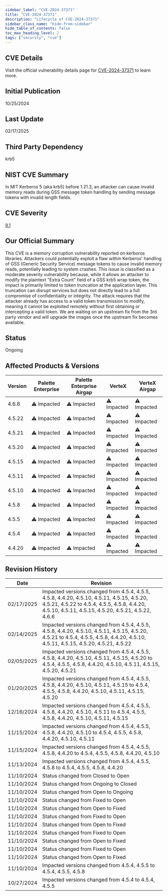 ```yaml
---
sidebar_label: "CVE-2024-37371"
title: "CVE-2024-37371"
description: "Lifecycle of CVE-2024-37371"
sidebar_class_name: "hide-from-sidebar"
hide_table_of_contents: false
toc_max_heading_level: 2
tags: ["security", "cve"]
---
```


## CVE Details

Visit the official vulnerability details page for [CVE-2024-37371](https://nvd.nist.gov/vuln/detail/cve-2024-37371) to learn more.

## Initial Publication

10/25/2024

## Last Update

02/17/2025

## Third Party Dependency 

krb5


## NIST CVE Summary

In MIT Kerberos 5 (aka krb5) before 1.21.3, an attacker can cause invalid memory reads during GSS message token handling by sending message tokens with invalid length fields.

## CVE Severity

[9.1](https://nvd.nist.gov/vuln/detail/cve-2024-37371)

## Our Official Summary

This CVE is a memory corruption vulnerability reported on kerboros libraries. Attackers could potentially exploit a flaw
within Kerberos' handling of GSS (Generic Security Service) message tokens to cause invalid memory reads, potentially
leading to system crashes. This issue is classified as a moderate severity vulnerability because, while it allows an
attacker to modify the plaintext "Extra Count" field of a GSS krb5 wrap token, the impact is primarily limited to token
truncation at the application layer. This truncation can disrupt services but does not directly lead to a full
compromise of confidentiality or integrity. The attack requires that the attacker already has access to a valid token
transmission to modify, meaning it cannot be exploited remotely without first obtaining or intercepting a valid token.
We are waiting on an upstream fix from the 3rd party vendor and will upgrade the images once the upstream fix becomes
available.


## Status

Ongoing

## Affected Products & Versions

| Version | Palette Enterprise | Palette Enterprise Airgap | VerteX | VerteX Airgap |
| - | -------- | -------- | -------- | -------- |
| 4.6.6 | ⚠️ Impacted | ⚠️ Impacted | ⚠️ Impacted | ⚠️ Impacted |
| 4.5.22 | ⚠️ Impacted | ⚠️ Impacted | ⚠️ Impacted | ⚠️ Impacted |
| 4.5.21 | ⚠️ Impacted | ⚠️ Impacted | ⚠️ Impacted | ⚠️ Impacted |
| 4.5.20 | ⚠️ Impacted | ⚠️ Impacted | ⚠️ Impacted | ⚠️ Impacted |
| 4.5.15 | ⚠️ Impacted | ⚠️ Impacted | ⚠️ Impacted | ⚠️ Impacted |
| 4.5.11 | ⚠️ Impacted | ⚠️ Impacted | ⚠️ Impacted | ⚠️ Impacted |
| 4.5.10 | ⚠️ Impacted | ⚠️ Impacted | ⚠️ Impacted | ⚠️ Impacted |
| 4.5.8 | ⚠️ Impacted | ⚠️ Impacted | ⚠️ Impacted | ⚠️ Impacted |
| 4.5.5 | ⚠️ Impacted | ⚠️ Impacted | ⚠️ Impacted | ⚠️ Impacted |
| 4.5.4 | ⚠️ Impacted | ⚠️ Impacted | ⚠️ Impacted | ⚠️ Impacted |
| 4.4.20 | ⚠️ Impacted | ⚠️ Impacted | ⚠️ Impacted | ⚠️ Impacted |


## Revision History

| Date | Revision |
| --- | --- |
| 02/17/2025 | Impacted versions changed from 4.5.4, 4.5.5, 4.5.8, 4.4.20, 4.5.10, 4.5.11, 4.5.15, 4.5.20, 4.5.21, 4.5.22 to 4.5.4, 4.5.5, 4.5.8, 4.4.20, 4.5.10, 4.5.11, 4.5.15, 4.5.20, 4.5.21, 4.5.22, 4.6.6 |
| 02/14/2025 | Impacted versions changed from 4.5.4, 4.5.5, 4.5.8, 4.4.20, 4.5.10, 4.5.11, 4.5.15, 4.5.20, 4.5.21 to 4.5.4, 4.5.5, 4.5.8, 4.4.20, 4.5.10, 4.5.11, 4.5.15, 4.5.20, 4.5.21, 4.5.22 |
| 02/05/2025 | Impacted versions changed from 4.5.4, 4.5.5, 4.5.8, 4.4.20, 4.5.10, 4.5.11, 4.5.15, 4.5.20 to 4.5.4, 4.5.5, 4.5.8, 4.4.20, 4.5.10, 4.5.11, 4.5.15, 4.5.20, 4.5.21 |
| 01/20/2025 | Impacted versions changed from 4.5.4, 4.5.5, 4.5.8, 4.4.20, 4.5.10, 4.5.11, 4.5.15 to 4.5.4, 4.5.5, 4.5.8, 4.4.20, 4.5.10, 4.5.11, 4.5.15, 4.5.20 |
| 12/16/2024 | Impacted versions changed from 4.5.4, 4.5.5, 4.5.8, 4.4.20, 4.5.10, 4.5.11 to 4.5.4, 4.5.5, 4.5.8, 4.4.20, 4.5.10, 4.5.11, 4.5.15 |
| 11/15/2024 | Impacted versions changed from 4.5.4, 4.5.5, 4.5.8, 4.4.20, 4.5.10 to 4.5.4, 4.5.5, 4.5.8, 4.4.20, 4.5.10, 4.5.11 |
| 11/15/2024 | Impacted versions changed from 4.5.4, 4.5.5, 4.5.8, 4.4.20 to 4.5.4, 4.5.5, 4.5.8, 4.4.20, 4.5.10 |
| 11/13/2024 | Impacted versions changed from 4.5.4, 4.5.5, 4.5.8 to 4.5.4, 4.5.5, 4.5.8, 4.4.20 |
| 11/10/2024 | Status changed from Closed to Open |
| 11/10/2024 | Status changed from Ongoing to Closed |
| 11/10/2024 | Status changed from Open to Ongoing |
| 11/10/2024 | Status changed from Fixed to Open |
| 11/10/2024 | Status changed from Open to Fixed |
| 11/10/2024 | Status changed from Fixed to Open |
| 11/10/2024 | Status changed from Open to Fixed |
| 11/10/2024 | Status changed from Fixed to Open |
| 11/10/2024 | Status changed from Open to Fixed |
| 11/10/2024 | Status changed from Fixed to Open |
| 11/10/2024 | Status changed from Open to Fixed |
| 11/10/2024 | Impacted versions changed from 4.5.4, 4.5.5 to 4.5.4, 4.5.5, 4.5.8 |
| 10/27/2024 | Impacted versions changed from 4.5.4 to 4.5.4, 4.5.5 |
